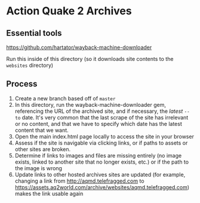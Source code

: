 # Action Quake 2 Archives

## Essential tools

https://github.com/hartator/wayback-machine-downloader

Run this inside of this directory (so it downloads site contents to the `websites` directory)

## Process

1. Create a new branch based off of `master`
2. In this directory, run the wayback-machine-downloader gem, referencing the URL of the archived site, and if necessary, the _latest_ `--to` date.  It's very common that the last scrape of the site has irrelevant or no content, and that we have to specify which date has the latest content that we want.
3. Open the main index.html page locally to access the site in your browser
4. Assess if the site is navigable via clicking links, or if paths to assets or other sites are broken.
5. Determine if links to images and files are missing entirely (no image exists, linked to another site that no longer exists, etc.) or if the path to the image is wrong 
6. Update links to other hosted archives sites are updated (for example, changing a link from http://aqmd.telefragged.com to https://assets.aq2world.com/archive/websites/aqmd.telefragged.com) makes the link usable again
